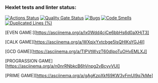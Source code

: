 ### Hexlet tests and linter status:
[![Actions Status](https://github.com/aydar1008/java-project-61/actions/workflows/hexlet-check.yml/badge.svg)](https://github.com/aydar1008/java-project-61/actions)
[![Quality Gate Status](https://sonarcloud.io/api/project_badges/measure?project=aydar1008_java-project-61&metric=alert_status)](https://sonarcloud.io/summary/new_code?id=aydar1008_java-project-61)
[![Bugs](https://sonarcloud.io/api/project_badges/measure?project=aydar1008_java-project-61&metric=bugs)](https://sonarcloud.io/summary/new_code?id=aydar1008_java-project-61)
[![Code Smells](https://sonarcloud.io/api/project_badges/measure?project=aydar1008_java-project-61&metric=code_smells)](https://sonarcloud.io/summary/new_code?id=aydar1008_java-project-61)
[![Duplicated Lines (%)](https://sonarcloud.io/api/project_badges/measure?project=aydar1008_java-project-61&metric=duplicated_lines_density)](https://sonarcloud.io/summary/new_code?id=aydar1008_java-project-61)

[EVEN GAME:][https://asciinema.org/a/lx0Wdd4cjCe6bbHs6d0aXHjT3]

[CALK GAME][https://asciinema.org/a/WXqjxYxtcbge5lsQHlKsYGJ4l]

[GCD GAME][https://asciinema.org/a/TIPVtWvzT60dIpoTuOHvEMLXJ]

[PROGRASSION GAME][https://asciinema.org/a/n0nrRNbkcB6hVnpg2vBcyvVUI]

[PRIME GAME][https://asciinema.org/a/gAgKzpXkf69KW3vFmUl9q7kMe]